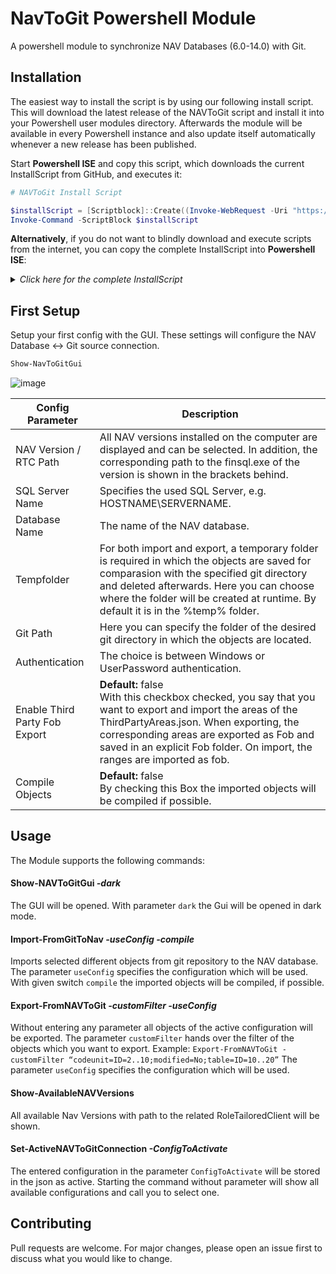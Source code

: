 # NavToGit Powershell Module
A powershell module to synchronize NAV Databases (6.0-14.0) with Git.

## Installation

The easiest way to install the script is by using our following install script.
This will download the latest release of the NAVToGit script and install it into your Powershell user modules directory. Afterwards the module will be available in every Powershell instance and also update itself automatically whenever a new release has been published.

Start **Powershell ISE** and copy this script, which downloads the current InstallScript from GitHub, and executes it:
```powershell
# NAVToGit Install Script

$installScript = [Scriptblock]::Create((Invoke-WebRequest -Uri "https://raw.githubusercontent.com/tegosGroup/NAVToGit/master/.install/InstallScript.ps1").Content)
Invoke-Command -ScriptBlock $installScript
```
**Alternatively**, if you do not want to blindly download and execute scripts from the internet, you can copy the complete InstallScript into **Powershell ISE**:
<details><summary><i>Click here for the complete InstallScript</i></summary>
<p>
  
```powershell
# NAVToGit Install Script  

Write-Host("$(Get-Date  -Format "HH:mm:ss") | Starting NAVToGit Module installation") -ForegroundColor White
$approval = Read-Host ("$(Get-Date  -Format "HH:mm:ss") | Do you want to continue? [y/n]")
if ($approval -ne "y") {
	Write-Host("$(Get-Date  -Format "HH:mm:ss") | Cancelled NAVToGit module installation") -ForegroundColor Red
	break
}  

try {
	$obj = Invoke-WebRequest -Uri "https://api.github.com/repos/tegosGroup/NAVToGit/releases/latest" -ErrorAction SilentlyContinue | ConvertFrom-Json -ErrorAction SilentlyContinue
}
catch {
	Write-Host("$(Get-Date  -Format "HH:mm:ss") | No connection to Github.") -ForegroundColor Red
	break
}

$temp = Join-Path -Path $env:TEMP -ChildPath "NavToGitUpdate"
$downloadFile = Join-Path -Path $temp -ChildPath "update.zip"  

Remove-Item -Path $temp -Recurse -Force -ErrorAction SilentlyContinue > $null
New-Item -path $temp -ItemType Directory > $null  
Write-Host("$(Get-Date  -Format "HH:mm:ss") | Downloading latest release...") -ForegroundColor Cyan
Invoke-WebRequest -Uri $obj.zipball_url -OutFile $downloadFile  

Write-Host("$(Get-Date  -Format "HH:mm:ss") | Extracting download zip") -ForegroundColor White
Expand-Archive -Path $downloadFile -DestinationPath $temp -Force  

$userPath = "$([System.Environment]::GetFolderPath([System.Environment+SpecialFolder]::MyDocuments))\WindowsPowerShell\Modules\NAVToGit"

if (-not (Test-Path -Path $userPath)) {
	Write-Host("$(Get-Date  -Format "HH:mm:ss") | Creating directory C:$userPath") -ForegroundColor Cyan
	New-Item -Path $userPath -ItemType Directory > $null
} 

Write-Host("$(Get-Date  -Format "HH:mm:ss") | Moving new files") -ForegroundColor Cyan
Robocopy (Get-ChildItem  $temp)[0].FullName $userPath /mov /mir /xd .git > $null  

Write-Host("$(Get-Date  -Format "HH:mm:ss") | Deleting temp folder $temp") -ForegroundColor White
Remove-Item -Path $temp -Recurse -Force  

Write-Host("$(Get-Date  -Format "HH:mm:ss") | Creating Desktop Shortcut for GUI") -ForegroundColor White
$WshShell = New-Object -comObject WScript.Shell
$Shortcut = $WshShell.CreateShortcut("$([System.Environment]::GetFolderPath([System.Environment+SpecialFolder]::Desktop))\Show-NAVToGitGui.lnk")
$Shortcut.TargetPath = "$env:WINDIR\system32\WindowsPowerShell\v1.0\powershell.exe"
$Shortcut.Arguments = "-command Show-NAVToGitGui"
$Shortcut.Save()  

Write-Host("$(Get-Date  -Format "HH:mm:ss") | NAVToGit Module has been installed.") -ForegroundColor Green
```

</p>
</details>

## First Setup
Setup your first config with the GUI. These settings will configure the NAV Database <-> Git source connection.
```powershell
Show-NavToGitGui
```
![image](https://user-images.githubusercontent.com/58514804/74413498-cf892800-4e3f-11ea-8af9-dade45505e2d.png)

Config Parameter |  Description
------------ | -------------
NAV Version / RTC Path  | All NAV versions installed on the computer are displayed and can be selected. In addition, the corresponding path to the finsql.exe of the version is shown in the brackets behind.
SQL Server Name | Specifies the used SQL Server, e.g. HOSTNAME\SERVERNAME.
Database Name | The name of the NAV database.
Tempfolder | For both import and export, a temporary folder is required in which the objects are saved for comparasion with the specified git directory and deleted afterwards. Here you can choose where the folder will be created at runtime. By default it is in the %temp% folder.
Git Path | Here you can specify the folder of the desired git directory in which the objects are located.
Authentication | The choice is between Windows or UserPassword authentication.
Enable Third Party Fob Export | **Default:** false <br/> With this checkbox checked, you say that you want to export and import the areas of the ThirdPartyAreas.json. When exporting, the corresponding areas are exported as Fob and saved in an explicit Fob folder. On import, the ranges are imported as fob. 
Compile Objects |  **Default:** false <br/> By checking this Box the imported objects will be compiled if possible.

## Usage
The Module supports the following commands:

#### Show-NAVToGitGui *-dark*
The GUI will be opened. With parameter `dark` the Gui will be opened in dark mode.

#### Import-FromGitToNav *-useConfig <ConfigName> -compile*
Imports selected different objects from git repository to the NAV database.
The parameter `useConfig` specifies the configuration which will be used. With given switch `compile` the imported objects will be compiled, if possible.

#### Export-FromNAVToGit *-customFilter <Filter> -useConfig <ConfigName>*
Without entering any parameter all objects of the active configuration will be exported. 
The parameter `customFilter` hands over the filter of the objects which you want to export. Example: `Export-FromNAVToGit -customFilter “codeunit=ID=2..10;modified=No;table=ID=10..20”`
The parameter `useConfig` specifies the configuration which will be used.

#### Show-AvailableNAVVersions
All available Nav Versions with path to the related RoleTailoredClient will be shown.

#### Set-ActiveNAVToGitConnection *-ConfigToActivate <ConfigName>*
The entered configuration in the parameter `ConfigToActivate` will be stored in the json as active. 
Starting the command without parameter will show all available configurations and call you to select one.

## Contributing
Pull requests are welcome. For major changes, please open an issue first to discuss what you would like to change.
